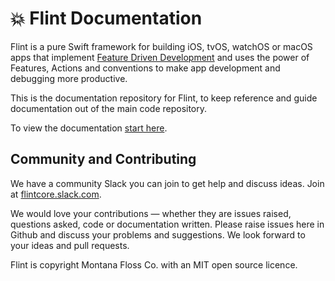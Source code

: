 # 💥 Flint Documentation

Flint is a pure Swift framework for building iOS, tvOS, watchOS or macOS apps that implement [Feature Driven Development](http://montanafloss.co/feature-driven-development) and uses the power of Features, Actions and conventions to make app development and debugging more productive. 

This is the documentation repository for Flint, to keep reference and guide documentation out of the main code repository.

To view the documentation [start here](index.md).

## Community and Contributing

We have a community Slack you can join to get help and discuss ideas. Join at [flintcore.slack.com](https://join.slack.com/t/flintcore/shared_invite/enQtMzUwOTU4NTU0OTYwLWMxYTNiOTNjNmVkOTM3ZDgwNzZiNzJiNmE2NWUyMzUzMjg3ZTg4YjNmMjdhYmZkYTlmYmI2ZDQ5NjU0ZmQ3ZjU).

We would love your contributions — whether they are issues raised, questions asked, code or documentation written. Please raise issues here in Github and discuss your problems and suggestions. We look forward to your ideas and pull requests.

Flint is copyright Montana Floss Co. with an MIT open source licence.
